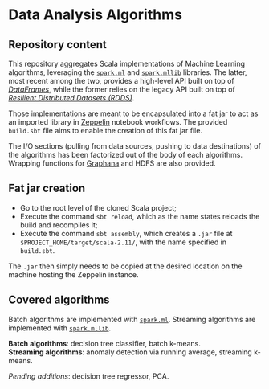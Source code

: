# Data Analysis Algorithms

## Repository content

This repository aggregates Scala implementations of Machine Learning algorithms, leveraging the 
[`spark.ml`](http://spark.apache.org/docs/latest/ml-guide.html) and
[`spark.mllib`](http://spark.apache.org/docs/latest/mllib-guide.html#data-types-algorithms-and-utilities) libraries.
The latter, most recent among the two, provides a high-level API built on top of
[*DataFrames*](http://spark.apache.org/docs/latest/sql-programming-guide.html#dataframes), while the
former relies on the legacy API built on top of 
[*Resilient Distributed Datasets (RDDS)*](http://spark.apache.org/docs/latest/rdd-programming-guide.html).

Those implementations are meant to be encapsulated into a fat jar to act as an imported library in
[Zeppelin](https://zeppelin.apache.org/) notebook workflows.
The provided `build.sbt` file aims to enable the creation of this fat
jar file.

The I/O sections (pulling from data sources, pushing to data destinations) of the algorithms has
been factorized out of the body of each algorithms. Wrapping functions for [Graphana](https://grafana.com/) 
and HDFS are also provided.

## Fat jar creation

* Go to the root level of the cloned Scala project;
* Execute the command `sbt reload`, which as the name states reloads the build and recompiles it;
* Execute the command `sbt assembly`, which creates a `.jar` file at
  `$PROJECT_HOME/target/scala-2.11/`, with the name specified in `build.sbt`.

The `.jar` then simply needs to be copied at the desired location on the machine hosting the
Zeppelin instance.

## Covered algorithms

Batch algorithms are implemented with
[`spark.ml`](http://spark.apache.org/docs/latest/ml-guide.html).
Streaming algorithms are implemented with 
[`spark.mllib`](http://spark.apache.org/docs/latest/mllib-guide.html#data-types-algorithms-and-utilities).

**Batch algorithms**: decision tree classifier, batch k-means.  
**Streaming algorithms**: anomaly detection via running average, streaming k-means.

*Pending additions*: decision tree regressor, PCA.
